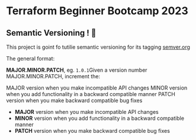 # Terraform Beginner Bootcamp 2023

## Semantic Versioning ! :mage:

This project is goint fo tutilie semantic versioning for its tagging
[semver.org](https://semver.org)

The general format:

**MAJOR.MINOR.PATCH**, eg. `1.0.1`Given a version number MAJOR.MINOR.PATCH, increment the:

MAJOR version when you make incompatible API changes
MINOR version when you add functionality in a backward compatible manner
PATCH version when you make backward compatible bug fixes
- **MAJOR** version when you make incompatible API changes
- **MINOR** version when you add functionality in a backward compatible manner
- **PATCH** version when you make backward compatible bug fixes